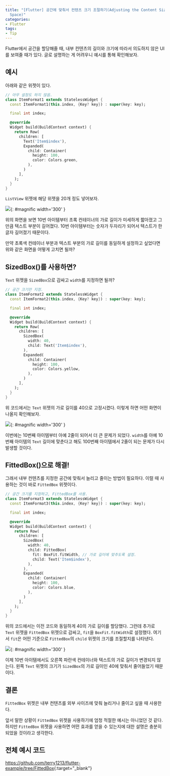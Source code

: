 ```yaml
---
title: "[Flutter] 공간에 맞춰서 컨텐츠 크기 조절하기(Adjusting the Content Size According to the
  Space)"
categories:
- Flutter
tags:
- Tip
---
```


Flutter에서 공간을 할당해줄 때, 내부 컨텐츠의 길이와 크기에 따라서 의도하지 않은 UI를 보여줄 때가 있다. 글로 설명하는 게 어려우니 예시를 통해 확인해보자.

## 예시

아래와 같은 위젯이 있다.

``` dart
// 아무 설정도 하지 않음.
class ItemFormat1 extends StatelessWidget {
  const ItemFormat1(this.index, {Key? key}) : super(key: key);

  final int index;

  @override
  Widget build(BuildContext context) {
    return Row(
      children: [
        Text('Item$index'),
        Expanded(
          child: Container(
            height: 100,
            color: Colors.green,
          ),
        )
      ],
    );
  }
}
```

`ListView` 위젯에 해당 위젯을 20개 정도 넣어보자.

![](/assets/flutter/Tip/FittedBox/Example1.png){: #magnific  width='300' }

위의 화면을 보면 10번 아이템부터 초록 컨테이너의 가로 길이가 미세하게 짧아졌고 그만큼 텍스트 부분이 길어졌다. 10번 아이템부터는 숫자가 두자리가 되어서 텍스트가 한 글자 길어졌기 때문이다.

만약 초록색 컨테이너 부분과 텍스트 부분의 가로 길이를 동일하게 설정하고 싶었다면 위와 같은 화면을 어떻게 고치면 될까?

## SizedBox()를 사용하면?

`Text` 위젯을 `SizedBox`으로 감싸고 `width`를 지정하면 될까?

``` dart
// 공간 크기만 지정.
class ItemFormat2 extends StatelessWidget {
  const ItemFormat2(this.index, {Key? key}) : super(key: key);

  final int index;

  @override
  Widget build(BuildContext context) {
    return Row(
      children: [
        SizedBox(
          width: 40,
          child: Text('Item$index'),
        ),
        Expanded(
          child: Container(
            height: 100,
            color: Colors.yellow,
          ),
        )
      ],
    );
  }
}
```

위 코드에서는 `Text` 위젯의 가로 길이를 40으로 고정시켰다. 이렇게 하면 어떤 화면이 나올지 확인해보자.

![](/assets/flutter/Tip/FittedBox/Example2.png){: #magnific  width='300' }

이번에는 10번째 아이템부터 아예 2줄이 되어서 더 큰 문제가 되었다. `width`를 아예 10번째 아이템의 `Text` 길이에 맞춘다고 해도 100번째 아이템에서 2줄이 되는 문제가 다시 발생할 것이다.

## FittedBox()으로 해결!

그래서 내부 컨텐츠를 지정한 공간에 맞춰서 늘리고 줄이는 방법이 필요하다. 이럴 때 사용하는 것이 바로 `FittedBox` 위젯이다.

``` dart
// 공간 크기를 지정하고, FittedBox를 사용.
class ItemFormat3 extends StatelessWidget {
  const ItemFormat3(this.index, {Key? key}) : super(key: key);

  final int index;

  @override
  Widget build(BuildContext context) {
    return Row(
      children: [
        SizedBox(
          width: 40,
          child: FittedBox(
            fit: BoxFit.fitWidth, // 가로 길이에 맞추도록 설정.
            child: Text('Item$index'),
          ),
        ),
        Expanded(
          child: Container(
            height: 100,
            color: Colors.blue,
          ),
        )
      ],
    );
  }
}
```

위의 코드에서는 이전 코드와 동일하게 40의 가로 길이를 할당했다. 그런데 추가로 `Text` 위젯을 `FittedBox` 위젯으로 감싸고, `fit`을 `BoxFit.fitWidth`로 설정했다. 여기서 `fit`은 어떤 기준으로 `FittedBox`의 `child` 위젯의 크기를 조절할지를 나타낸다.

![](/assets/flutter/Tip/FittedBox/Example3.png){: #magnific  width='300' }

이제 10번 아이템에서도 오른쪽 파란색 컨테이너와 텍스트의 가로 길이가 변경되지 않는다. 왼쪽 `Text` 위젯의 크기가 `SizedBox`의 가로 길이인 40에 맞춰서 줄어들었기 때문이다.

## 결론

`FittedBox` 위젯은 내부 컨텐츠를 외부 사이즈에 맞춰 늘리거나 줄이고 싶을 때 사용한다.

앞서 말한 상황이 `FittedBox` 위젯을 사용하기에 엄청 적절한 예시는 아니었던 것 같다. 하지만 `FittedBox` 위젯을 사용하면 어떤 효과를 얻을 수 있는지에 대한 설명은 충분히 되었을 것이라고 생각한다.

## 전체 예시 코드

<https://github.com/terry1213/flutter-example/tree/FittedBox>{:target="\_blank"}
